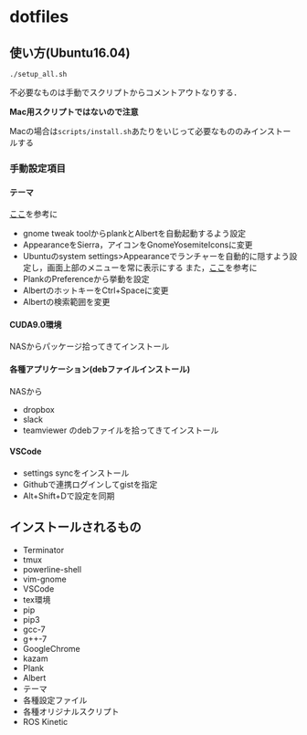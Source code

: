 # dotfiles
## 使い方(Ubuntu16.04)

```
./setup_all.sh
```
不必要なものは手動でスクリプトからコメントアウトなりする．

**Mac用スクリプトではないので注意**

Macの場合は`scripts/install.sh`あたりをいじって必要なもののみインストールする
### 手動設定項目
#### テーマ
[ここ](https://ottan.xyz/ubuntu-gnome-shell-mac-high-sierra-6629/)を参考に
- gnome tweak toolからplankとAlbertを自動起動するよう設定
- AppearanceをSierra，アイコンをGnomeYosemiteIconsに変更
- Ubuntuのsystem settings>Appearanceでランチャーを自動的に隠すよう設定し，画面上部のメニューを常に表示にする
また，[ここ](https://qiita.com/akutius/items/e1b6b1c96f138c2823ed)を参考に
- PlankのPreferenceから挙動を設定
- AlbertのホットキーをCtrl+Spaceに変更
- Albertの検索範囲を変更

#### CUDA9.0環境
NASからパッケージ拾ってきてインストール

#### 各種アプリケーション(debファイルインストール)
NASから
- dropbox
- slack
- teamviewer
のdebファイルを拾ってきてインストール

#### VSCode
- settings syncをインストール
- Githubで連携ログインしてgistを指定
- Alt+Shift+Dで設定を同期

## インストールされるもの
- Terminator
- tmux
- powerline-shell
- vim-gnome
- VSCode
- tex環境
- pip
- pip3
- gcc-7
- g++-7
- GoogleChrome
- kazam
- Plank
- Albert
- テーマ
- 各種設定ファイル
- 各種オリジナルスクリプト
- ROS Kinetic

